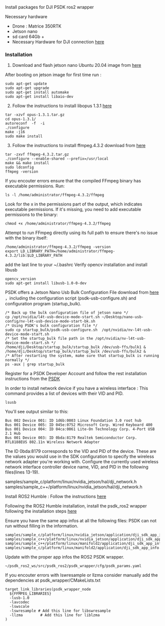 Install packages for DJI PSDK ros2 wrapper

Necessary hardware
* Drone : Matrice 350RTK
* Jetson nano
* sd card 64Gb +
* Necessary Hardware for DJI connection [here](https://developer.dji.com/doc/payload-sdk-tutorial/en/quick-start/quick-guide/jetson-nano.html)

### Installation
1) Download and flash jetson nano Ubuntu 20.04 image from [here](https://github.com/Qengineering/Jetson-Nano-Ubuntu-20-image)

After booting on jetson image for first time run :
```
sudo apt-get update
sudo apt-get upgrade   
sudo apt-get install automake
sudo apt-get install libaio-dev
```

2) Follow the instructions to install libopus 1.3.1 [here](https://opus-codec.org/release/stable/2019/04/12/libopus-1_3_1.html)
```
tar -xzvf opus-1.3.1.tar.gz
cd opus-1.3.1/
autoreconf  -f  -i
./configure
make -j16
sudo make install
``` 

3) Follow the instructions to install ffmpeg.4.3.2 download from [here](https://ffmpeg.org/releases/?C=N;O=D)
```
tar -zxvf ffmpeg-4.3.2.tar.gz
./configure --enable-shared --prefix=/usr/local
make && make install
sudo ldconfig
ffmpeg -version
```

If you encouter errors ensure that the compiled FFmpeg binary has executable permissions. Run:
``` 
ls -l /home/administrator/ffmpeg-4.3.2/ffmpeg 
```

Look for the x in the permissions part of the output, which indicates executable permissions. If it's missing, you need to add executable permissions to the binary:
```
chmod +x /home/administrator/ffmpeg-4.3.2/ffmpeg
``` 

Attempt to run FFmpeg directly using its full path to ensure there's no issue with the binary itself:
```
/home/administrator/ffmpeg-4.3.2/ffmpeg -version
export LD_LIBRARY_PATH=/home/administrator/ffmpeg-4.3.2/lib:$LD_LIBRARY_PATH
```
add the last line to your ~/.bashrc
Verify opencv installation and install libusb
```
opencv_version
sudo apt-get install libusb-1.0-0-dev
```
PSDK offers a Jetson Nano Usb Bulk Configuration File download from [here](https://terra-1-g.djicdn.com/71a7d383e71a4fb8887a310eb746b47f/psdk/e-port/usb-bulk-configuration-reference.zip) ，including the configuration script (psdk-usb-configure.sh) and configuration program (startup_bulk).
```
/* Back up the bulk configuration file of jetson nano */
cp /opt/nvidia/l4t-usb-device-mode-start.sh ~/Desktop/nano-usb-config/nv-l4t-usb-device-mode-start-bk.sh
/* Using PSDK's bulk configuration file */
sudo cp startup_bulk/psdk-usb-configure.sh  /opt/nvidia/nv-l4t-usb-device-mode-start.sh
/* Set the startup_bulk file path in the /opt/nvidia/nv-l4t-usb-device-mode-start.sh */
/home/dji/Desktop/startup_bulk/startup_bulk /dev/usb-ffs/bulk1 &
/home/dji/Desktop/startup_bulk/startup_bulk /dev/usb-ffs/bulk2 &
/* After restarting the system, make sure that startup_bulk is running normally */
ps -aux | grep startup_bulk
```

 Register for a PSDK Developer Account and follow the rest installation instructions from the [PSDK](https://developer.dji.com/doc/payload-sdk-tutorial/en/quick-start/quick-guide/jetson-nano.html) 

In order to install network device if you have a wireless interface :
This command provides a list of devices with their VID and PID.
```
lsusb
```
You'll see output similar to this:
```
Bus 002 Device 001: ID 1d6b:0003 Linux Foundation 3.0 root hub
Bus 001 Device 005: ID 045e:0752 Microsoft Corp. Wired Keyboard 400
Bus 001 Device 004: ID 04ca:0061 Lite-On Technology Corp. 4-Port USB 2.1 Hub
Bus 001 Device 003: ID 0bda:8179 Realtek Semiconductor Corp. RTL8188EUS 802.11n Wireless Network Adapter
```

The ID 0bda:8179 corresponds to the VID and PID of the device. 
These are the values you would use in the SDK configuration to specify the wireless network adapter you're working with. 
Configure the currently used wireless network interface controller device name, VID, and PID in the following files(lines 13-19).

samples/sample_c/platform/linux/nvidia_jetson/hal/dji_network.h
samples/sample_c++/platform/linux/nvidia_jetson/hal/dji_network.h

Install ROS2 Humble :
Follow the instructions [here](https://nvidia-isaac-ros.github.io/getting_started/isaac_ros_buildfarm_cdn.html)

Following the ROS2 Humble installation, install the psdk_ros2 wrapper following the installation steps [here](https://umdlife.github.io/psdk_ros2/documentation/Introduction.html)

Ensure you have the same app infos at all the following files:
PSDK can not run without filling in the information.

    samples/sample_c/platform/linux/nvidia_jetson/application/dji_sdk_app_info.h
    samples/sample_c++/platform/linux/nvidia_jetson/application/dji_sdk_app_info.h
    samples/sample_c++/platform/linux/manifold2/application/dji_sdk_app_info.h
    samples/sample_c/platform/linux/manifold2/application/dji_sdk_app_info.h

Update with the proper app infos the ROS2 PSDK wrapper. 
```
~/psdk_ros2_ws/src/psdk_ros2/psdk_wrapper/cfg/psdk_params.yaml
```
If you encouter errors with lswresample or llzma consider manually add the dependencies at psdk_wrapper/CMakeLists.txt
```
target_link_libraries(psdk_wrapper_node
  ${FFMPEG_LIBRARIES}
  -lusb-1.0
  -lavcodec
  -lswscale
  -lswresample # Add this line for libswresample
  -llzma        # Add this line for liblzma
)
```
